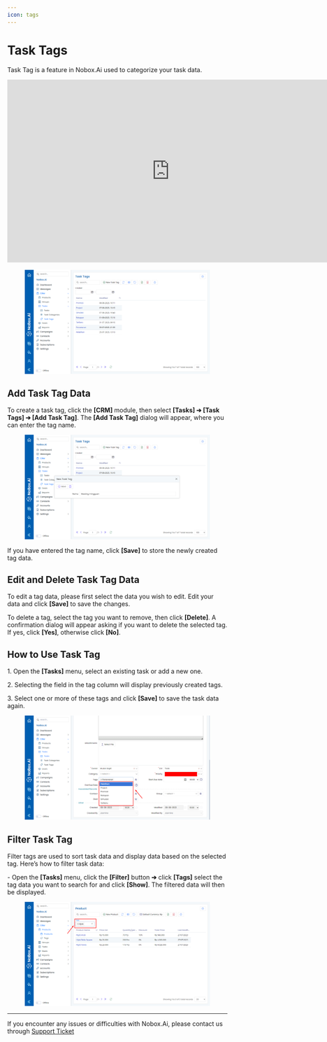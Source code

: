 ```yaml
---
icon: tags
---
```


# <i class="fa-regular fa-tags"></i> Task Tags

Task Tag is a feature in Nobox.Ai used to categorize your task data.

<iframe width="742" height="418" src="https://www.youtube.com/embed/lfw4stJWM1A/" title="01. Instalasi NoBox Desktop" frameborder="0" allow="accelerometer; autoplay; clipboard-write; encrypted-media; gyroscope; picture-in-picture; web-share" referrerpolicy="strict-origin-when-cross-origin" allowfullscreen></iframe>

<figure><img src="../../.gitbook/assets/Task Tags.png" alt=""><figcaption></figcaption></figure>

## Add Task Tag Data

To create a task tag, click the **\[CRM]** module, then select **\[Tasks] ➔ \[Task Tags] ➔ \[Add Task Tag]**. The **\[Add Task Tag]** dialog will appear, where you can enter the tag name.

<figure><img src="../../.gitbook/assets/New Tag (1).png" alt=""><figcaption></figcaption></figure>

If you have entered the tag name, click **\[Save]** to store the newly created tag data.

## **Edit and Delete Task Tag Data**

To edit a tag data, please first select the data you wish to edit. Edit your data and click **\[Save]** to save the changes.

To delete a tag, select the tag you want to remove, then click **\[Delete]**. A confirmation dialog will appear asking if you want to delete the selected tag. If yes, click **\[Yes]**, otherwise click **\[No]**.

## How to Use Task Tag

1\. Open the **\[Tasks]** menu, select an existing task or add a new one.

2\. Selecting the field in the tag column will display previously created tags.

3\. Select one or more of these tags and click **\[Save]** to save the task data again.

<figure><img src="../../.gitbook/assets/Cara Tags (3).png" alt=""><figcaption></figcaption></figure>

## **Filter Task Tag**

Filter tags are used to sort task data and display data based on the selected tag. Here’s how to filter task data:

\- Open the **\[Tasks]** menu, click the **\[Filter]** button **➔** click **\[Tags]** select the tag data you want to search for and click **\[Show]**. The filtered data will then be displayed.

<figure><img src="../../.gitbook/assets/Filter Tag.png" alt=""><figcaption></figcaption></figure>

---

If you encounter any issues or difficulties with Nobox.Ai, please contact us through [Support Ticket](https://crm.nobox.ai/clients/tickets)
